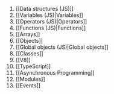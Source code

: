1. [[Data structures (JS)]] 
2. [[Variables (JS)|Variables]]
3. [[Operators (JS)|Operators]]
4. [[Functions (JS)|Functions]]
5. [[Arrays]]
6. [[Objects]]
7. [[Global objects (JS)|Global objects]]
8. [[Classes]]
9. [[V8]]
10. [[TypeScript]]
11. [[Asynchronous Programming]]
12. [[Modules]]
13. [[Events]]
